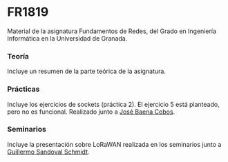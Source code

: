 # FR1819
Material de la asignatura Fundamentos de Redes, del Grado en Ingeniería Informática en la Universidad de Granada. 

### Teoría

Incluye un resumen de la parte teórica de la asignatura.



### Prácticas

Incluye los ejercicios de sockets (práctica 2). El ejercicio 5 está planteado, pero no es funcional. Realizado junto a [José Baena Cobos](https://github.com/jbaenaxd).



### Seminarios

Incluye la presentación sobre LoRaWAN realizada en los seminarios junto a [Guillermo Sandoval Schmidt](https://github.com/Gsandoval96).

